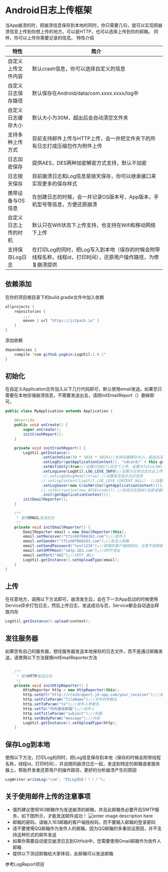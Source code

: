 # Android日志上传框架

当App崩溃的时，把崩溃信息保存到本地的同时，你只需要几句，就可以实现把崩溃信息上传到你想上传的地方，可以是HTTP，也可以选择上传到你的邮箱。
同样，你可以上传你需要记录的信息。
特性介绍  

| 特性|简介|
| ------ | ------ |
|自定义上传文件内容|默认crash信息，你可以选择自定义的信息|
|自定义日志保存路径 |默认保存在Android/data/com.xxxx.xxxx/log中|
|自定义日志缓存大小|默认大小为30M，超出后会自动清空文件夹|
|支持多种上传方式|目前支持邮件上传与HTTP上传，会一并把文件夹下的所有日志打成压缩包作为附件上传|
|日志加密保存|提供AES，DES两种加密解密方式支持，默认不加密|
|日志按天保存|目前崩溃日志和Log信息是按天保存，你可以继承接口来实现更多的保存样式|
|携带设备与OS信息|在创建日志的时候，会一并记录OS版本号，App版本，手机型号等信息，方便还原崩溃|
|自定义日志上传的时机|默认只在Wifi状态下上传支持，也支持在Wifi和移动网络下上传|
|支持保存Log日志|在打印Log的同时，把Log写入到本地（保存的时候会附带线程名称，线程id，打印时间），还原用户操作路径，为修复崩溃提供

## 依赖添加
在你的项目根目录下的build.gradle文件中加入依赖


``` java
allprojects {
    repositories {
        ...
        maven { url "https://jitpack.io" }
    }
}
```
添加依赖
``` java
dependencies {
    compile 'com.github.yogkin:LogUtil:1.0.1'
}
```

## 初始化
在自定义Application文件加入以下几行代码即可，默认使用email发送。如果您只需要在本地存储崩溃信息，不需要发送出去，请把initEmailReport（）删掉即可。
``` java
public class MyApplication extends Application {

    @Override
    public void onCreate() {
        super.onCreate();
        initCrashReport();
    }

    private void initCrashReport() {
        LogUtil.getInstance()
                .setCacheSize(30 * 1024 * 1024)//支持设置缓存大小，超出后清空
                .setLogDir(getApplicationContext(), "sdcard/" + this.getString(this.getApplicationInfo().labelRes) + "/")//定义路径为：sdcard/[app name]/
                .setWifiOnly(true)//设置只在Wifi状态下上传，设置为false为Wifi和移动网络都上传
                .setLogLeve(LogUtil.LOG_LEVE_INFO)//设置为日常日志也会上传
                 //.setLogDebugModel(true) //设置是否显示日志信息
                //.setLogContent(LogUtil.LOG_LEVE_CONTENT_NULL)  //设置是否在邮件内容显示附件信息文字
                .setLogSaver(new CrashWriter(getApplicationContext()))//支持自定义保存崩溃信息的样式
                //.setEncryption(new AESEncode()) //支持日志到AES加密或者DES加密，默认不开启
                .init(getApplicationContext());
        initEmailReporter();
    }

    /**
     * 使用EMAIL发送日志
     */
    private void initEmailReporter() {
        EmailReporter email = new EmailReporter(this);
        email.setReceiver("tfish0766@163.com");//收件人
        email.setSender("tfish0766@163.com");//发送人邮箱
        email.setSendPassword("test1234");//邮箱的客户端授权码，注意不是邮箱密码
        email.setSMTPHost("smtp.163.com");//SMTP地址
        email.setPort("465");//SMTP 端口
        LogUtil.getInstance().setUploadType(email);
    }
}

```

## 上传
在任意地方，调用以下方法即可，崩溃发生后，会在下一次App启动的时候使用Service异步打包日志，然后上传日志，发送成功与否，Service都会自动退出释放内存
``` java
LogUtil.getInstance().upload(context);
```

## 发往服务器

如果您有自己的服务器，想往服务器发送本地保存的日志文件，而不是通过邮箱发送。请使用以下方法替换initEmailReporter方法
``` java

    /**
     * 使用HTTP发送日志
     */
    private void initHttpReporter() {
        HttpReporter http = new HttpReporter(this);
        http.setUrl("http://crashreport.jd-app.com/your_receiver");//发送请求的地址
        http.setFileParam("fileName");//文件的参数名
        http.setToParam("to");//收件人参数名
        http.setTo("你的接收邮箱");//收件人
        http.setTitleParam("subject");//标题
        http.setBodyParam("message");//内容
        LogUtil.getInstance().setUploadType(http);
    }
```
## 保存Log到本地
使用以下方法，打印Log的同时，把Log信息保存到本地（保存的时候会附带线程名称，线程id，打印时间），并且随同崩溃日志一起，发送到特定的邮箱或者服务器上。帮助开发者还原用户的操作路径，更好的分析崩溃产生的原因
``` java
LogWriter.writeLog("czm", "打Log测试！！！！");
```


## 关于使用邮件上传的注意事项
- 强烈建议使用163邮箱作为发送崩溃的邮箱，并且此邮箱务必要开启SMTP服务，如下图所示，才能发送邮件成功！
![enter image description here](http://ww1.sinaimg.cn/mw690/691cc151gw1f5zafbkamrj20fl05kaa8.jpg)
- 邮箱的密码，请输入163邮箱的客户端授权码，而不要输入邮箱的登录密码
- 请不要使用QQ邮箱作为发件人的邮箱，因为QQ邮箱的多重验证原因，并不支持这种形式的邮件发送
- 如果你需要自动提交崩溃日志到GitHub中，您需要使用Gmail邮箱作为收件人邮箱
- 提供以下测试邮箱给大家体验，此邮箱可以发送邮箱   

参考LogReport项目
